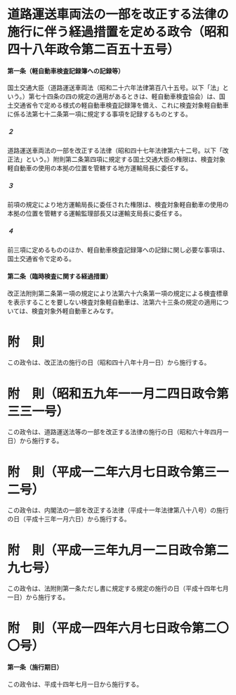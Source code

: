 # 道路運送車両法の一部を改正する法律の施行に伴う経過措置を定める政令（昭和四十八年政令第二百五十五号）
#### 第一条（軽自動車検査記録簿への記録等）
国土交通大臣（道路運送車両法（昭和二十六年法律第百八十五号。以下「法」という。）第七十四条の四の規定の適用があるときは、軽自動車検査協会）は、国土交通省令で定める様式の軽自動車検査記録簿を備え、これに検査対象軽自動車に係る法第七十二条第一項に規定する事項を記録するものとする。
##### ２
道路運送車両法の一部を改正する法律（昭和四十七年法律第六十二号。以下「改正法」という。）附則第二条第四項に規定する国土交通大臣の権限は、検査対象軽自動車の使用の本拠の位置を管轄する地方運輸局長に委任する。
##### ３
前項の規定により地方運輸局長に委任された権限は、検査対象軽自動車の使用の本拠の位置を管轄する運輸監理部長又は運輸支局長に委任する。
##### ４
前三項に定めるもののほか、軽自動車検査記録簿への記録に関し必要な事項は、国土交通省令で定める。
#### 第二条（臨時検査に関する経過措置）
改正法附則第二条第一項の規定により法第六十六条第一項の規定による検査標章を表示することを要しない検査対象軽自動車は、法第六十三条の規定の適用については、検査対象外軽自動車とみなす。
# 附　則
この政令は、改正法の施行の日（昭和四十八年十月一日）から施行する。
# 附　則（昭和五九年一一月二四日政令第三三一号）
この政令は、道路運送法等の一部を改正する法律の施行の日（昭和六十年四月一日）から施行する。
# 附　則（平成一二年六月七日政令第三一二号）
この政令は、内閣法の一部を改正する法律（平成十一年法律第八十八号）の施行の日（平成十三年一月六日）から施行する。
# 附　則（平成一三年九月一二日政令第二九七号）
この政令は、法附則第一条ただし書に規定する規定の施行の日（平成十四年七月一日）から施行する。
# 附　則（平成一四年六月七日政令第二〇〇号）
#### 第一条（施行期日）
この政令は、平成十四年七月一日から施行する。
